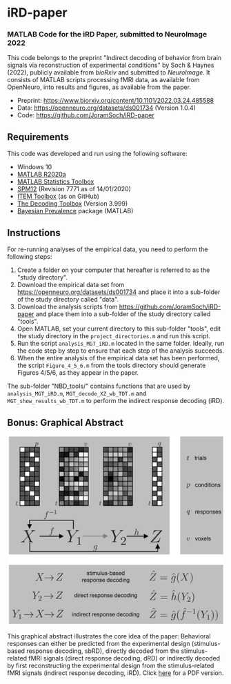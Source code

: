 # iRD-paper

### MATLAB Code for the iRD Paper, submitted to NeuroImage 2022

This code belongs to the preprint "Indirect decoding of behavior from brain signals via reconstruction of experimental conditions" by Soch & Haynes (2022), publicly available from *bioRxiv* and submitted to *NeuroImage*. It consists of MATLAB scripts processing fMRI data, as available from OpenNeuro, into results and figures, as available from the paper.

- Preprint: https://www.biorxiv.org/content/10.1101/2022.03.24.485588
- Data: https://openneuro.org/datasets/ds001734 (Version 1.0.4)
- Code: https://github.com/JoramSoch/iRD-paper


## Requirements

This code was developed and run using the following software:
- Windows 10
- [MATLAB R2020a](https://de.mathworks.com/help/matlab/release-notes.html)
- [MATLAB Statistics Toolbox](https://de.mathworks.com/help/matlab/release-notes.html)
- [SPM12](https://www.fil.ion.ucl.ac.uk/spm/software/spm12/) (Revision 7771 as of 14/01/2020)
- [ITEM Toolbox](https://github.com/JoramSoch/ITEM) (as on GitHub)
- [The Decoding Toolbox](https://sites.google.com/site/tdtdecodingtoolbox/) (Version 3.999)
- [Bayesian Prevalence](https://github.com/robince/bayesian-prevalence) package (MATLAB)


## Instructions

For re-running analyses of the empirical data, you need to perform the following steps:
1. Create a folder on your computer that hereafter is referred to as the "study directory".
2. Download the empirical data set from https://openneuro.org/datasets/ds001734 and place it into a sub-folder of the study directory called "data".
3. Download the analysis scripts from https://github.com/JoramSoch/iRD-paper and place them into a sub-folder of the study directory called "tools".
4. Open MATLAB, set your current directory to this sub-folder "tools", edit the study directory in the `project_directories.m` and run this script.
5. Run the script `analysis_MGT_iRD.m` located in the same folder. Ideally, run the code step by step to ensure that each step of the analysis succeeds.
6. When the entire analysis of the empirical data set has been performed, the script `Figure_4_5_6.m` from the tools directory should generate Figures 4/5/6, as they appear in the paper.

The sub-folder "NBD_tools/" contains functions that are used by `analysis_MGT_iRD.m`, `MGT_decode_XZ_wb_TDT.m` and `MGT_show_results_wb_TDT.m` to perform the indirect response decoding (iRD).


## Bonus: Graphical Abstract

<img src="https://raw.githubusercontent.com/JoramSoch/iRD-paper/main/Figure_GA.png" alt="Graphical Abstract" width=1000>

This graphical abstract illustrates the core idea of the paper: Behavioral responses can either be predicted from the experimental design (stimulus-based response decoding, sbRD), directly decoded from the stimulus-related fMRI signals (direct response decoding, dRD) or indirectly decoded by first reconstructing the experimental design from the stimulus-related fMRI signals (indirect response decoding, iRD). Click <a href="https://github.com/JoramSoch/iRD-paper/blob/master/Figure_GA.pdf">here</a> for a PDF version.